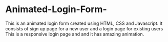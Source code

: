 # Animated-Login-Form-
This is an animated login form created using HTML, CSS and Javascript.
It consists of sign up page for a new user and a login page for existing users
This is a responsive login page and and it has amazing animation.
